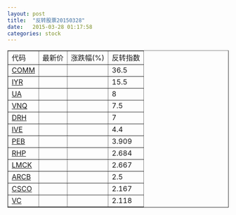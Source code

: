 ```yaml
---
layout: post
title:  "反转股票20150328"
date:   2015-03-28 01:17:58
categories: stock
---
```


<script type="text/javascript">
var stockList = []
stockList.push('gb_comm');
stockList.push('gb_iyr');
stockList.push('gb_ua');
stockList.push('gb_vnq');
stockList.push('gb_drh');
stockList.push('gb_ive');
stockList.push('gb_peb');
stockList.push('gb_rhp');
stockList.push('gb_lmck');
stockList.push('gb_arcb');
stockList.push('gb_csco');
stockList.push('gb_vc');
</script>

<table border="1">
 <tr>
 <td>代码</td>
  <td>最新价</td>
  <td>涨跌幅(%)</td>
 <td>反转指数</td>
</tr>
  <tr id="comm"><td><a href="http://stock.finance.sina.com.cn/usstock/quotes/COMM.html" target="_blank">COMM</a></td><td></td><td></td><td>36.5</td></tr>
  <tr id="iyr"><td><a href="http://stock.finance.sina.com.cn/usstock/quotes/IYR.html" target="_blank">IYR</a></td><td></td><td></td><td>15.5</td></tr>
  <tr id="ua"><td><a href="http://stock.finance.sina.com.cn/usstock/quotes/UA.html" target="_blank">UA</a></td><td></td><td></td><td>8</td></tr>
  <tr id="vnq"><td><a href="http://stock.finance.sina.com.cn/usstock/quotes/VNQ.html" target="_blank">VNQ</a></td><td></td><td></td><td>7.5</td></tr>
  <tr id="drh"><td><a href="http://stock.finance.sina.com.cn/usstock/quotes/DRH.html" target="_blank">DRH</a></td><td></td><td></td><td>7</td></tr>
  <tr id="ive"><td><a href="http://stock.finance.sina.com.cn/usstock/quotes/IVE.html" target="_blank">IVE</a></td><td></td><td></td><td>4.4</td></tr>
  <tr id="peb"><td><a href="http://stock.finance.sina.com.cn/usstock/quotes/PEB.html" target="_blank">PEB</a></td><td></td><td></td><td>3.909</td></tr>
  <tr id="rhp"><td><a href="http://stock.finance.sina.com.cn/usstock/quotes/RHP.html" target="_blank">RHP</a></td><td></td><td></td><td>2.684</td></tr>
  <tr id="lmck"><td><a href="http://stock.finance.sina.com.cn/usstock/quotes/LMCK.html" target="_blank">LMCK</a></td><td></td><td></td><td>2.667</td></tr>
  <tr id="arcb"><td><a href="http://stock.finance.sina.com.cn/usstock/quotes/ARCB.html" target="_blank">ARCB</a></td><td></td><td></td><td>2.5</td></tr>
  <tr id="csco"><td><a href="http://stock.finance.sina.com.cn/usstock/quotes/CSCO.html" target="_blank">CSCO</a></td><td></td><td></td><td>2.167</td></tr>
  <tr id="vc"><td><a href="http://stock.finance.sina.com.cn/usstock/quotes/VC.html" target="_blank">VC</a></td><td></td><td></td><td>2.118</td></tr>
</table>
